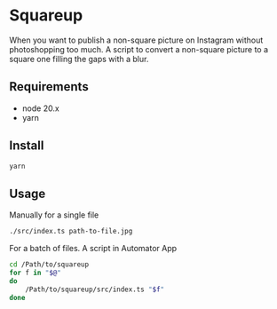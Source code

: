 # Squareup

When you want to publish a non-square picture on Instagram without photoshopping too much.
A script to convert a non-square picture to a square one filling the gaps with a blur.

## Requirements

- node 20.x
- yarn

## Install

```sh
yarn
```

## Usage

Manually for a single file

```sh
./src/index.ts path-to-file.jpg
```

For a batch of files. A script in Automator App

```sh
cd /Path/to/squareup
for f in "$@"
do
	/Path/to/squareup/src/index.ts "$f"
done
```